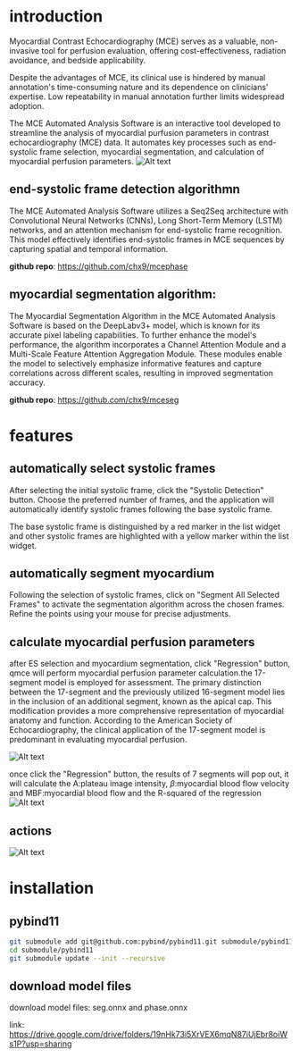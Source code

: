 # introduction
 Myocardial Contrast Echocardiography (MCE) serves as a valuable, non-invasive tool for perfusion evaluation, offering cost-effectiveness, radiation avoidance, and bedside applicability.

Despite the advantages of MCE, its clinical use is hindered by manual annotation's time-consuming nature and its dependence on clinicians' expertise. Low repeatability in manual annotation further limits widespread adoption.

The MCE Automated Analysis Software is an interactive tool developed to streamline the analysis of myocardial purfusion parameters in contrast echocardiography (MCE) data. It automates key processes such as end-systolic frame selection, myocardial segmentation, and calculation of myocardial perfusion parameters.
![Alt text](res/imgs/app.png)
## end-systolic frame detection algorithmn
The MCE Automated Analysis Software utilizes a Seq2Seq architecture with Convolutional Neural Networks (CNNs), Long Short-Term Memory (LSTM) networks, and an attention mechanism for end-systolic frame recognition. This model effectively identifies end-systolic frames in MCE sequences by capturing spatial and temporal information.

**github repo**: https://github.com/chx9/mcephase

## myocardial segmentation algorithm:
The Myocardial Segmentation Algorithm in the MCE Automated Analysis Software is based on the DeepLabv3+ model, which is known for its accurate pixel labeling capabilities. To further enhance the model's performance, the algorithm incorporates a Channel Attention Module and a Multi-Scale Feature Attention Aggregation Module. These modules enable the model to selectively emphasize informative features and capture correlations across different scales, resulting in improved segmentation accuracy.

**github repo**: https://github.com/chx9/mceseg
# features
## automatically select systolic frames
After selecting the initial systolic frame, click the "Systolic Detection" button. Choose the preferred number of frames, and the application will automatically identify systolic frames following the base systolic frame.

The base systolic frame is distinguished by a red marker in the list widget and other systolic frames are highlighted with a yellow marker within the list widget.
## automatically segment myocardium
Following the selection of systolic frames, click on "Segment All Selected Frames" to activate the segmentation algorithm across the chosen frames. Refine the points using your mouse for precise adjustments.
## calculate myocardial perfusion parameters
after ES selection and myocardium segmentation, click  "Regression" button, qmce will perform myocardial perfusion parameter calculation.the 17-segment model is employed for assessment. The primary distinction between the 17-segment and the previously utilized 16-segment model lies in the inclusion of an additional  segment, known as the apical cap. This modification provides a more comprehensive representation of myocardial anatomy and function.
According to the American Society of Echocardiography, the clinical application of the 17-segment model is predominant in evaluating myocardial perfusion. 

![Alt text](res/imgs/17-segments-model.png)

once click the "Regression" button, the results of 7 segments will pop out, it will calculate the A:plateau image intensity, $\beta$:myocardial blood flow velocity and MBF:myocardial blood flow and the R-squared of the regression
![Alt text](https://raw.githubusercontent.com/chx9/qmce/main/res/imgs/results.png)


## actions
![Alt text](res/imgs/actions.png)
<!-- # demostration video
[demo.webm](res/imgs/demo.webm) -->
# installation 
## pybind11
```bash
git submodule add git@github.com:pybind/pybind11.git submodule/pybind11
cd submodule/pybind11
git submodule update --init --recursive
```
## download model files
download model files: seg.onnx and phase.onnx

link:
https://drive.google.com/drive/folders/19nHk73i5XrVEX6mqN87iUjEbr8oiWs1P?usp=sharing
